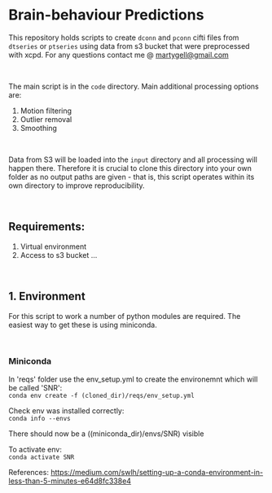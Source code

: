 # Brain-behaviour Predictions

This repository holds scripts to create `dconn` and `pconn` cifti files from `dtseries` or `ptseries` using data from s3 bucket that were preprocessed with xcpd. For any questions contact me @ martygell@gmail.com


<br />

The main script is in the `code` directory. Main additional processing options are:

1. Motion filtering
2. Outlier removal
3. Smoothing


<br />

Data from S3 will be loaded into the `input` directory and all processing will happen there. Therefore it is crucial to clone this directory into your own folder as no output paths are given - that is, this script operates within its own directory to improve reproducibility.


<br />


## Requirements:
1. Virtual environment
2. Access to s3 bucket
...

<br />

## 1. Environment
For this script to work a number of python modules are required. The easiest way to get these is using miniconda.

<br />

### Miniconda
In 'reqs' folder use the env_setup.yml to create the environemnt which will be called 'SNR':  
`conda env create -f (cloned_dir)/reqs/env_setup.yml`

Check env was installed correctly:  
`conda info --envs`

There should now be a ((miniconda_dir)/envs/SNR) visible

To activate env:  
`conda activate SNR`

References: https://medium.com/swlh/setting-up-a-conda-environment-in-less-than-5-minutes-e64d8fc338e4

<br />